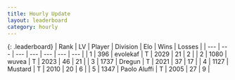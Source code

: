 ```yaml
---
title: Hourly Update
layout: leaderboard
category: hourly
---
```


{: .leaderboard}
| Rank | LV | Player | Division | Elo | Wins | Losses |
| --- | --- | --- | --- | --- | --- | --- |
| <span data-change="5">1</span> | 396 | <span title="ID: 745795">evolekaf</span> | T | <span data-change="40">2029</span> | <span data-change="1">21</span> | <span data-change="0">2</span> |
| <span data-change="-1">2</span> | 1080 | <span title="ID: 740957">wuvea</span> | T | <span data-change="0">2023</span> | <span data-change="0">46</span> | <span data-change="0">21</span> |
| <span data-change="-1">3</span> | 1737 | <span title="ID: 337810">Dregun</span> | T | <span data-change="0">2021</span> | <span data-change="0">37</span> | <span data-change="0">17</span> |
| <span data-change="-1">4</span> | 1127 | <span title="ID: 611082">Mustard</span> | T | <span data-change="0">2010</span> | <span data-change="0">20</span> | <span data-change="0">6</span> |
| <span data-change="-1">5</span> | 1347 | <span title="ID: 512212">Paolo Aluffi</span> | T | <span data-change="0">2005</span> | <span data-change="0">27</span> | <span data-change="0">9</span> |